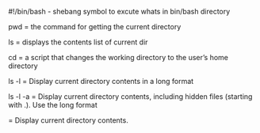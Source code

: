 #!/bin/bash - shebang symbol to excute whats in bin/bash directory

pwd = the command for getting the current directory

ls = displays the contents list of current dir

cd = a script that changes the working directory to the user’s home directory

ls -l = Display current directory contents in a long format

ls -l -a = Display current directory contents, including hidden files (starting with .). Use the long format

 = Display current directory contents.
